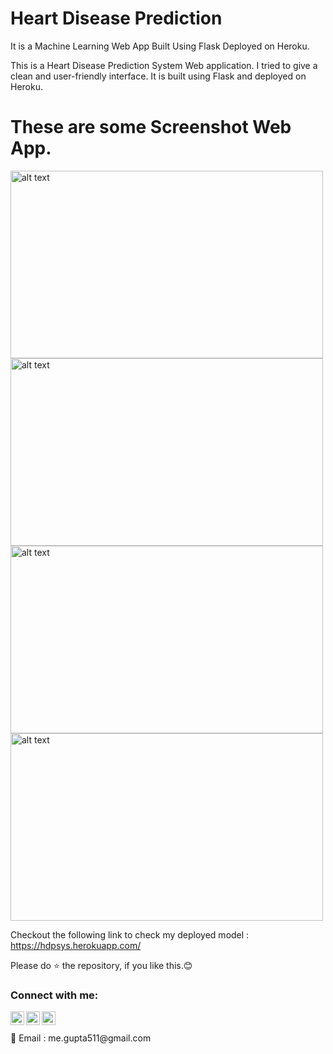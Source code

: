 # Heart Disease Prediction

It is a Machine Learning Web App Built Using Flask Deployed on Heroku.



This is a Heart Disease Prediction System Web application. I tried to give a clean and user-friendly interface. It is built using Flask and deployed on Heroku.



# These are some Screenshot Web App.
<img src="https://github.com/abhi-511/Heart-Disease-Prediction-API/blob/main/Screenshots/S1.png" alt="alt text" height=300 width="500"/>       <img src="https://github.com/abhi-511/Heart-Disease-Prediction-API/blob/main/Screenshots/S2.png" alt="alt text" height=300 width="500"/>       <img src="https://github.com/abhi-511/Heart-Disease-Prediction-API/blob/main/Screenshots/S3.png" alt="alt text" height=300 width="500"/>       <img src="https://github.com/abhi-511/Heart-Disease-Prediction-API/blob/main/Screenshots/S4.png" alt="alt text" height=300 width="500"/>    


Checkout the following link to check my deployed model : https://hdpsys.herokuapp.com/
   

Please do ⭐ the repository, if you like this.😊


### Connect with me:


[<img align="left" alt="codeSTACKr | Twitter" width="22px" src="https://cdn.jsdelivr.net/npm/simple-icons@v3/icons/twitter.svg" />][twitter]
[<img align="left" alt="codeSTACKr | LinkedIn" width="22px" src="https://cdn.jsdelivr.net/npm/simple-icons@v3/icons/linkedin.svg" />][linkedin]
[<img align="left" alt="codeSTACKr | Instagram" width="22px" src="https://cdn.jsdelivr.net/npm/simple-icons@v3/icons/instagram.svg" />][instagram]

<br />

<br />
 📧 Email : me.gupta511@gmail.com




[twitter]: https://twitter.com/Abhijit89577918
[instagram]: https://www.instagram.com/_abhijit_gupta_/
[linkedin]: https://www.linkedin.com/in/abhijit-gupta-764a96209/

